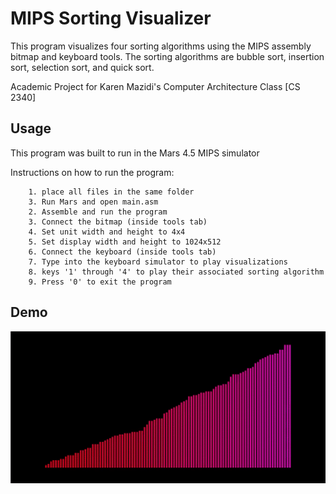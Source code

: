 # MIPS Sorting Visualizer

This program visualizes four sorting algorithms using the MIPS assembly bitmap and keyboard tools. The sorting algorithms are bubble sort, insertion sort, selection sort, and quick sort.

Academic Project for Karen Mazidi's Computer Architecture Class [CS 2340]

## Usage

This program was built to run in the Mars 4.5 MIPS simulator

Instructions on how to run the program:
```
    1. place all files in the same folder 
    3. Run Mars and open main.asm
    2. Assemble and run the program
    3. Connect the bitmap (inside tools tab)
    4. Set unit width and height to 4x4
    5. Set display width and height to 1024x512
    6. Connect the keyboard (inside tools tab)
    7. Type into the keyboard simulator to play visualizations
    8. keys '1' through '4' to play their associated sorting algorithm
    9. Press '0' to exit the program 
```


## Demo

![](ezgif.com-gif-maker.gif)

